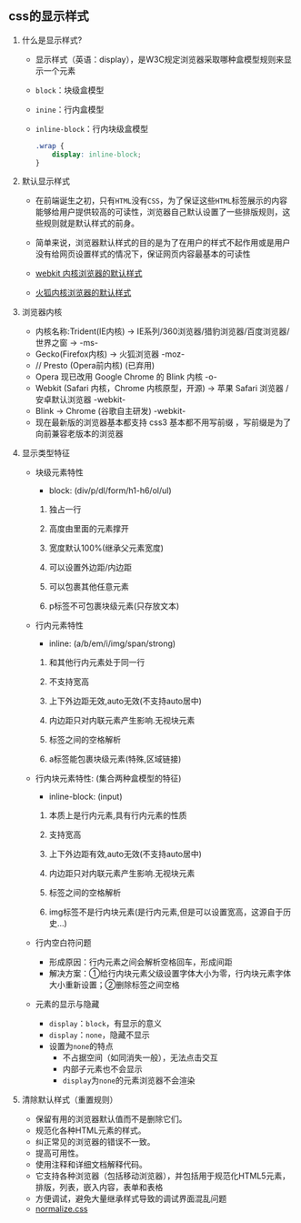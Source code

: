 ## css的显示样式

1. 什么是显示样式?

   * 显示样式（英语：display），是W3C规定浏览器采取哪种盒模型规则来显示一个元素

   * `block`：块级盒模型

   * `inine`：行内盒模型

   * `inline-block`：行内块级盒模型

     ```css
     .wrap {
         display: inline-block;
     }
     ```

2. 默认显示样式

   * 在前端诞生之初，只有`HTML`没有`CSS`，为了保证这些`HTML`标签展示的内容能够给用户提供较高的可读性，浏览器自己默认设置了一些排版规则，这些规则就是默认样式的前身。
   * 简单来说，浏览器默认样式的目的是为了在用户的样式不起作用或是用户没有给网页设置样式的情况下，保证网页内容最基本的可读性

   * [webkit 内核浏览器的默认样式](https://trac.webkit.org/browser/trunk/Source/WebCore/css/html.css)
   * [火狐内核浏览器的默认样式](https://hg.mozilla.org/mozilla-central/file/tip/layout/style/res/html.css)

3. 浏览器内核

   * 内核名称:Trident(IE内核) -> IE系列/360浏览器/猎豹浏览器/百度浏览器/世界之窗 ->  -ms-
   * Gecko(Firefox内核) -> 火狐浏览器  -moz-
   * // Presto (Opera前内核) (已弃用)
   * Opera 现已改用 Google Chrome 的 Blink 内核  -o-
   * Webkit (Safari 内核，Chrome 内核原型，开源) -> 苹果 Safari 浏览器 / 安卓默认浏览器   -webkit-
   * Blink -> Chrome (谷歌自主研发)  -webkit-
   * 现在最新版的浏览器基本都支持 css3 基本都不用写前缀 ，写前缀是为了向前兼容老版本的浏览器

4. 显示类型特征

   * 块级元素特性

     * block: (div/p/dl/form/h1-h6/ol/ul)

     1. 独占一行

     2. 高度由里面的元素撑开

     3. 宽度默认100%(继承父元素宽度)

     4. 可以设置外边距/内边距

     5. 可以包裹其他任意元素

     6. p标签不可包裹块级元素(只存放文本)

   * 行内元素特性

     * inline: (a/b/em/i/img/span/strong)

     1. 和其他行内元素处于同一行

     2. 不支持宽高

     3. 上下外边距无效,auto无效(不支持auto居中)

     4. 内边距只对内联元素产生影响.无视块元素

     5. 标签之间的空格解析

     6. a标签能包裹块级元素(特殊,区域链接)

   * 行内块元素特性: (集合两种盒模型的特征)

     * inline-block: (input)

     1. 本质上是行内元素,具有行内元素的性质

     2. 支持宽高

     3. 上下外边距有效,auto无效(不支持auto居中)

     4. 内边距只对内联元素产生影响.无视块元素

     5. 标签之间的空格解析

     6. img标签不是行内块元素(是行内元素,但是可以设置宽高，这源自于历史…)

   * 行内空白符问题

     * 形成原因：行内元素之间会解析空格回车，形成间距
     * 解决方案：①给行内块元素父级设置字体大小为零，行内块元素字体大小重新设置；②删除标签之间空格

   * 元素的显示与隐藏

     * `display`：`block`，有显示的意义
     * `display`：`none`，隐藏不显示
     * 设置为`none`的特点
       * 不占据空间（如同消失一般），无法点击交互
       *  内部子元素也不会显示
       * `display`为`none`的元素浏览器不会渲染

5. 清除默认样式（重置规则）

   * 保留有用的浏览器默认值而不是删除它们。
   * 规范化各种HTML元素的样式。
   * 纠正常见的浏览器的错误不一致。
   * 提高可用性。
   * 使用注释和详细文档解释代码。
   * 它支持各种浏览器（包括移动浏览器），并包括用于规范化HTML5元素，排版，列表，嵌入内容，表单和表格
   * 方便调试，避免大量继承样式导致的调试界面混乱问题
   * [normalize.css](http://nicolasgallagher.com/about-normalize-css/)

